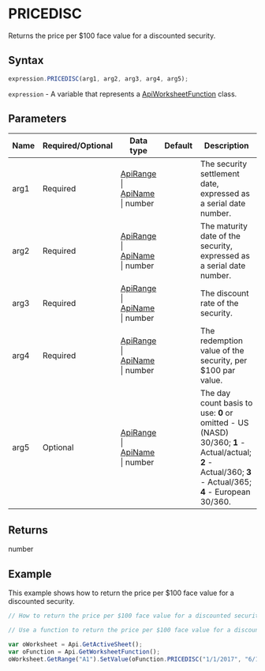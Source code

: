 # PRICEDISC

Returns the price per $100 face value for a discounted security.

## Syntax

```javascript
expression.PRICEDISC(arg1, arg2, arg3, arg4, arg5);
```

`expression` - A variable that represents a [ApiWorksheetFunction](../ApiWorksheetFunction.md) class.

## Parameters

| **Name** | **Required/Optional** | **Data type** | **Default** | **Description** |
| ------------- | ------------- | ------------- | ------------- | ------------- |
| arg1 | Required | [ApiRange](../../ApiRange/ApiRange.md) \| [ApiName](../../ApiName/ApiName.md) \| number |  | The security settlement date, expressed as a serial date number. |
| arg2 | Required | [ApiRange](../../ApiRange/ApiRange.md) \| [ApiName](../../ApiName/ApiName.md) \| number |  | The maturity date of the security, expressed as a serial date number. |
| arg3 | Required | [ApiRange](../../ApiRange/ApiRange.md) \| [ApiName](../../ApiName/ApiName.md) \| number |  | The discount rate of the security. |
| arg4 | Required | [ApiRange](../../ApiRange/ApiRange.md) \| [ApiName](../../ApiName/ApiName.md) \| number |  | The redemption value of the security, per $100 par value. |
| arg5 | Optional | [ApiRange](../../ApiRange/ApiRange.md) \| [ApiName](../../ApiName/ApiName.md) \| number |  | The day count basis to use: **0** or omitted - US (NASD) 30/360; **1** - Actual/actual; **2** - Actual/360; **3** - Actual/365; **4** - European 30/360. |

## Returns

number

## Example

This example shows how to return the price per $100 face value for a discounted security.

```javascript editor-xlsx
// How to return the price per $100 face value for a discounted security.

// Use a function to return the price per $100 face value for a discounted security.

var oWorksheet = Api.GetActiveSheet();
var oFunction = Api.GetWorksheetFunction();
oWorksheet.GetRange("A1").SetValue(oFunction.PRICEDISC("1/1/2017", "6/1/2019", 0.05, 105, 1));
```
